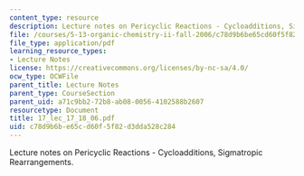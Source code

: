 ```yaml
---
content_type: resource
description: Lecture notes on Pericyclic Reactions - Cycloadditions, Sigmatropic Rearrangements.
file: /courses/5-13-organic-chemistry-ii-fall-2006/c78d9b6be65cd60f5f82d3dda528c284_17_lec_17_18_06.pdf
file_type: application/pdf
learning_resource_types:
- Lecture Notes
license: https://creativecommons.org/licenses/by-nc-sa/4.0/
ocw_type: OCWFile
parent_title: Lecture Notes
parent_type: CourseSection
parent_uid: a71c9bb2-72b8-ab08-0056-4102588b2607
resourcetype: Document
title: 17_lec_17_18_06.pdf
uid: c78d9b6b-e65c-d60f-5f82-d3dda528c284
---
```

Lecture notes on Pericyclic Reactions - Cycloadditions, Sigmatropic Rearrangements.